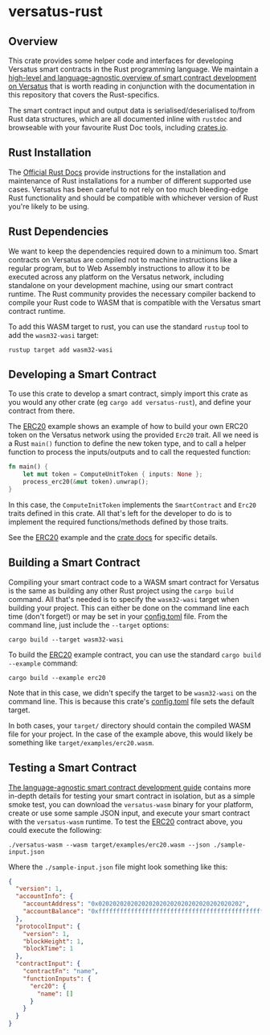 # versatus-rust

## Overview

This crate provides some helper code and interfaces for developing Versatus smart contracts in the Rust programming language. We maintain a [high-level and language-agnostic overview of smart contract development on Versatus](https://github.com/versatus/versatus/blob/main/docs/DevelopingSmartContracts.md) that is worth reading in conjunction with the documentation in this repository that covers the Rust-specifics.

The smart contract input and output data is serialised/deserialised to/from Rust data structures, which are all documented inline with `rustdoc` and browseable with your favourite Rust Doc tools, including [crates.io](https://crates.io/crates/versatus-rust).

## Rust Installation

The [Official Rust Docs](https://www.rust-lang.org/) provide instructions for the installation and maintenance of Rust installations for a number of different supported use cases. Versatus has been careful to not rely on too much bleeding-edge Rust functionality and should be compatible with whichever version of Rust you're likely to be using.

## Rust Dependencies

We want to keep the dependencies required down to a minimum too. Smart contracts on Versatus are compiled not to machine instructions like a regular program, but to Web Assembly instructions to allow it to be executed across any platform on the Versatus network, including standalone on your development machine, using our smart contract runtime. The Rust community provides the necessary compiler backend to compile your Rust code to WASM that is compatible with the Versatus smart contract runtime.

To add this WASM target to rust, you can use the standard `rustup` tool to add the `wasm32-wasi` target:

```
rustup target add wasm32-wasi
```

## Developing a Smart Contract

To use this crate to develop a smart contract, simply import this crate as you would any other crate (eg `cargo add versatus-rust`), and define your contract from there.

The [ERC20](examples/erc20.rs) example shows an example of how to build your own ERC20 token on the Versatus network using the provided `Erc20` trait. All we need is a Rust `main()` function to define the new token type, and to call a helper function to process the inputs/outputs and to call the requested function:

```rust
fn main() {
    let mut token = ComputeUnitToken { inputs: None };
    process_erc20(&mut token).unwrap();
}
```

In this case, the `ComputeInitToken` implements the `SmartContract` and `Erc20` traits defined in this crate. All that's left for the developer to do is to implement the required functions/methods defined by those traits.

See the [ERC20](examples/erc20.rs) example and the [crate docs](https://crates.io/crates/versatus-rust/) for specific details.

## Building a Smart Contract

Compiling your smart contract code to a WASM smart contract for Versatus is the same as building any other Rust project using the `cargo build` command. All that's needed is to specify the `wasm32-wasi` target when building your project. This can either be done on the command line each time (don't forget!) or may be set in your [config.toml](.cargo/config.toml) file. From the command line, just include the `--target` options:

```
cargo build --target wasm32-wasi
```

To build the [ERC20](examples/erc20.rs) example contract, you can use the standard `cargo build --example` command:


```
cargo build --example erc20
```

Note that in this case, we didn't specify the target to be `wasm32-wasi` on the command line. This is because this crate's [config.toml](.cargo/config.toml) file sets the default target.

In both cases, your `target/` directory should contain the compiled WASM file for your project. In the case of the example above, this would likely be something like `target/examples/erc20.wasm`.

## Testing a Smart Contract
[The language-agnostic smart contract development guide](https://github.com/versatus/versatus/blob/main/docs/DevelopingSmartContracts.md) contains more in-depth details for testing your smart contract in isolation, but as a simple smoke test, you can download the `versatus-wasm` binary for your platform, create or use some sample JSON input, and execute your smart contract with the `versatus-wasm` runtime. To test the [ERC20](examples/erc20.rs) contract above, you could execute the following:

```
./versatus-wasm --wasm target/examples/erc20.wasm --json ./sample-input.json
```

Where the `./sample-input.json` file might look something like this:

```json
{
  "version": 1,
  "accountInfo": {
    "accountAddress": "0x0202020202020202020202020202020202020202",
    "accountBalance": "0xffffffffffffffffffffffffffffffffffffffffffffffffffffffffffffffff"
  },
  "protocolInput": {
    "version": 1,
    "blockHeight": 1,
    "blockTime": 1
  },
  "contractInput": {
    "contractFn": "name",
    "functionInputs": {
      "erc20": {
        "name": []
      }
    }
  }
}
```


